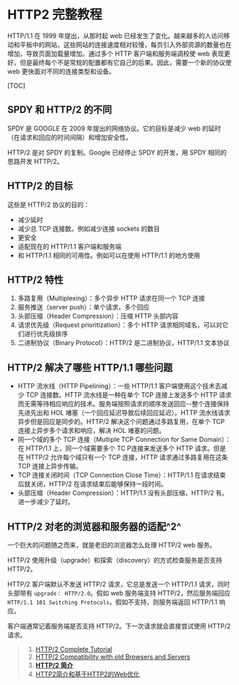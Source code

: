 # HTTP2 完整教程

HTTP/1.1 在 1999 年提出，从那时起 web 已经发生了变化。越来越多的人访问移动和平板中的网站，这些网站的连接速度相对较慢，每页引入外部资源的数量也在增加，导致页面加载量增加。通过多个 HTTP 客户端和服务端调校使 web 表现更好，但是最终每个不是常规的配置都有它自己的后果。因此，需要一个新的协议使 web 更快面对不同的连接类型和设备。

[TOC]

## SPDY 和 HTTP/2 的不同

SPDY 是 GOOGLE 在 2009 年提出的网络协议。它的目标是减少 web 的延时（在请求和回应的时间间隔）和增加安全性。

HTTP/2 是对 SPDY 的复制。Google 已经停止 SPDY 的开发，用 SPDY 相同的思路开发 HTTP/2。

## HTTP/2 的目标

这些是 HTTP/2 协议的目的：

- 减少延时
- 减少总 TCP 连接数。例如减少连接 sockets 的数目
- 更安全
- 适配现在的 HTTP/1.1 客户端和服务端
- 和 HTTP/1.1 相同的可用性。例如可以在使用 HTTP/1.1 的地方使用

## HTTP/2 特性

1. 多路复用（Multiplexing）：多个异步 HTTP 请求在同一个 TCP 连接
2. 服务推送（server push）：单个请求，多个回应
3. 头部压缩（Header Compression）：压缩 HTTP 头部内容
4. 请求优先级（Request prioritization）：多个 HTTP 请求相同域名，可以对它们进行优先级排序
5. 二进制协议（Binary Protocol）：HTTP/2 是二进制协议，HTTP/1.1 文本协议

## HTTP/2 解决了哪些 HTTP/1.1 哪些问题

- HTTP 流水线（HTTP Pipelining）：一些 HTTP/1.1 客户端使用这个技术去减少 TCP 连接数。HTTP 流水线是一种在单个 TCP 连接上发送多个 HTTP 请求而无需等待相应响应的技术。服务端按照请求的顺序发送回应--整个连接保持先进先出和 HOL 堵塞（一个回应延迟导致后续回应延迟）。HTTP 流水线请求异步但是回应是同步的。HTTP/2 解决这个问题通过多路复用，在单个 TCP 连接上异步多个请求和响应，解决 HOL 堵塞的问题。
- 同一个域的多个 TCP 连接（Multiple TCP Connection for Same Domain）：在 HTTP/1.1 上，同一个域需要多个 TC P连接来发送多个 HTTP 请求。但是在 HTTP/2 允许每个域只有一个 TCP 连接，HTTP 请求通过多路复用在这条 TCP 连接上异步传输。
- TCP 连接关闭时间（TCP Connection Close Time）：HTTP/1.1 在请求结束后就关闭，HTTP/2 在请求结束后能够保持一段时间。
- 头部压缩（Header Compression）：HTTP/1.1 没有头部压缩，HTTP/2 有。进一步减少了延时。

## HTTP/2 对老的浏览器和服务器的适配^2^

一个巨大的问题随之而来，就是老旧的浏览器怎么处理 HTTP/2 web 服务。

HTTP/2 使用升级（upgrade）和探索（discovery）的方式检查服务是否支持 HTTP/2。

HTTP/2 客户端默认不发送 HTTP/2 请求，它总是发送一个 HTTP/1.1 请求，同时头部带有 `upgrade： HTTP/2.0`。假如 web 服务端支持 HTTP/2，然后服务端回应 `HTTP/1.1 101 Switching Protocols`，假如不支持，则服务端返回 HTTP/1.1 响应。

客户端通常记着服务端是否支持 HTTP/2。下一次请求就会直接尝试使用 HTTP/2 请求。



> 1. [HTTP/2 Complete Tutorial](<http://qnimate.com/post-series/http2-complete-tutorial/#comments>)
> 2. [HTTP/2 Compatibility with old Browsers and Servers](<http://qnimate.com/http2-compatibility-with-old-browsers-and-servers/>)
> 3. [**HTTP/2 简介**](<https://developers.google.com/web/fundamentals/performance/http2/>)
> 4. [HTTP2简介和基于HTTP2的Web优化](<https://github.com/creeperyang/blog/issues/23>)

